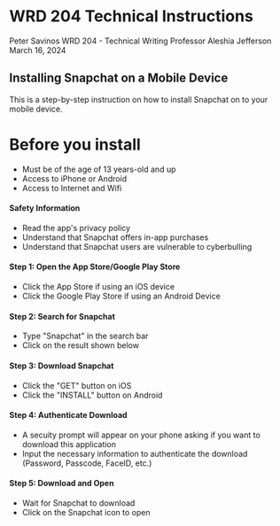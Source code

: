 # WRD 204 Technical Instructions
Peter Savinos
WRD 204 - Technical Writing
Professor Aleshia Jefferson
March 16, 2024
## Installing Snapchat on a Mobile Device
This is a step-by-step instruction on how to install Snapchat on to your mobile device.
# Before you install
- Must be of the age of 13 years-old and up
- Access to iPhone or Android
- Access to Internet and Wifi
#### Safety Information
- Read the app's privacy policy
- Understand that Snapchat offers in-app purchases
- Understand that Snapchat users are vulnerable to cyberbulling
#### Step 1: Open the App Store/Google Play Store
- Click the App Store if using an iOS device
- Click the Google Play Store if using an Android Device
#### Step 2: Search for Snapchat
- Type "Snapchat" in the search bar
- Click on the result shown below
#### Step 3: Download Snapchat
- Click the "GET" button on iOS
- Click the "INSTALL" button on Android
#### Step 4: Authenticate Download
- A secuity prompt will appear on your phone asking if you want to download this application
- Input the necessary information to authenticate the download (Password, Passcode, FaceID, etc.)
#### Step 5: Download and Open
- Wait for Snapchat to download
- Click on the Snapchat icon to open
